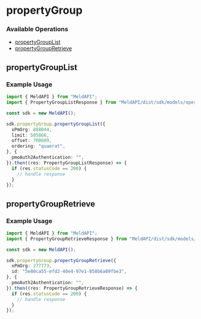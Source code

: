 # propertyGroup

### Available Operations

* [propertyGroupList](#propertygrouplist)
* [propertyGroupRetrieve](#propertygroupretrieve)

## propertyGroupList

### Example Usage

```typescript
import { MeldAPI } from "MeldAPI";
import { PropertyGroupListResponse } from "MeldAPI/dist/sdk/models/operations";

const sdk = new MeldAPI();

sdk.propertyGroup.propertyGroupList({
  xPmOrg: 888044,
  limit: 505866,
  offset: 708609,
  ordering: "quaerat",
}, {
  pmoAuth2Authentication: "",
}).then((res: PropertyGroupListResponse) => {
  if (res.statusCode == 200) {
    // handle response
  }
});
```

## propertyGroupRetrieve

### Example Usage

```typescript
import { MeldAPI } from "MeldAPI";
import { PropertyGroupRetrieveResponse } from "MeldAPI/dist/sdk/models/operations";

const sdk = new MeldAPI();

sdk.propertyGroup.propertyGroupRetrieve({
  xPmOrg: 277773,
  id: "5e80ca55-efd2-40e4-97e1-858b6a89fbe3",
}, {
  pmoAuth2Authentication: "",
}).then((res: PropertyGroupRetrieveResponse) => {
  if (res.statusCode == 200) {
    // handle response
  }
});
```
